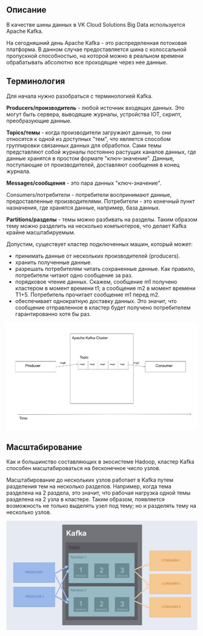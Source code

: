 ## Описание

В качестве шины данных в VK Cloud Solutions Big Data используется Apache Kafka.

На сегодняшний день Apache Kafka - это распределенная потоковая платформа. В данном случае предоставляется шина с колоссальной пропускной способностью, на которой можно в реальном времени обрабатывать абсолютно все проходящие через нее данные.

## Терминология

Для начала нужно разобраться с терминологией Kafka.

**Producers/производитель** - любой источник входящих данных. Это могут быть сервера, выводящие журналы, устройства IOT, скрипт, преобразующие данные.

**Topics/темы** - когда производители загружают данные, то они относятся к одной из доступных "тем", что является способом группировки связанных данных для обработки. Сами темы представляют собой журналы постоянно растущих каналов данных, где данные хранятся в простом формате "ключ-значение". Данные, поступающие от производителей, доставляют сообщения в конец журнала.

**Messages/сообщения** - это пара данных "ключ-значение".

Consumers/потребители - потребители воспринимают данные, предоставленные производителями. Потребители - это конечный пункт назначения, где хранятся данные, например, база данных.

**Partitions/разделы** - темы можно разбивать на разделы. Таким образом тему можно разделить на несколько компьютеров, что делает Kafka крайне масштабируемым.

Допустим, существует кластер подключенных машин, который может:

- принимать данные от нескольких производителей (producers).
- хранить полученные данные.
- разрешать потребителям читать сохраненные данные. Как правило, потребители читают одно сообщение за раз.
- порядковое чтение данных. Скажем, сообщение m1 получено кластером в момент времени t1; а сообщение m2 в момент времени T1+5. Потребитель прочитает сообщение m1 перед m2.
- обеспечивает однократную доставку данных. Это значит, что сообщение отправленное в кластер будет получено потребителем гарантированно хотя бы раз.

![](./assets/1598824864788-simple_kafka.png)

## Масштабирование

Как и большинство составляющих в экосистеме Hadoop, кластер Kafka способен масштабироваться на бесконечное число узлов.

Масштабирование до нескольких узлов работает в Kafka путем разделения тем на несколько разделов. Например, когда тема разделена на 2 раздела, это значит, что рабочая нагрузка одной темы разделена на 2 узла в кластере. Таким образом, появляется возможность не только выделять узел под тему; но и разделять тему на несколько узлов.

![](./assets/1598826231363-kafkapatitions.jpg)
